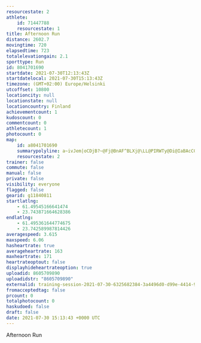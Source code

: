 ```yaml
---
resourcestate: 2
athlete:
    id: 71447788
    resourcestate: 1
title: Afternoon Run
distance: 2602.7
movingtime: 720
elapsedtime: 723
totalelevationgain: 2.1
sporttype: Run
id: 8041701690
startdate: 2021-07-30T12:13:43Z
startdatelocal: 2021-07-30T15:13:43Z
timezone: (GMT+02:00) Europe/Helsinki
utcoffset: 10800
locationcity: null
locationstate: null
locationcountry: Finland
achievementcount: 1
kudoscount: 0
commentcount: 0
athletecount: 1
photocount: 0
map:
    id: a8041701690
    summarypolyline: a~ivJem|oCDjB?~@Fj@BnAF^BLXj@\LL@PIRWTy@Di@IaBAcCGm@Au@I_@SYWI[BQJSRQr@KrAHf@?tADbAJ~@H^HRT\THT?VWTs@Fe@B_AQuBC_DOg@Ya@KE]DKBMLINMl@Cf@DvA@~BAd@Bb@Lz@L^b@TL?XOP]V{@BWBm@EeAMeAKwBGo@I]IKg@AI@IDWXK\ETAjAHhBAf@BjAHv@J^N\PRJDN@HELMLSHYHo@DqBGsA?eBEe@Ms@Qc@QSKCM?G?EDe@n@Kd@Cd@HtDDv@@rALv@Ld@PVLHJBV?LGDIRg@Jm@?oAAqAKm@KiAGwAKe@Oa@UYMC]NU^K^Kr@En@HvA@r@HhBHj@Pn@NZJHL@^SXk@DSHa@@}@?}AGyBK_AUs@OYQOQ?KBIHWt@QlA?^F~@FvB?j@JdA@JLVTR
    resourcestate: 2
trainer: false
commute: false
manual: false
private: false
visibility: everyone
flagged: false
gearid: g11840811
startlatlng:
    - 61.49545166641474
    - 23.743871664628386
endlatlng:
    - 61.495361644774675
    - 23.742589987814426
averagespeed: 3.615
maxspeed: 6.06
hasheartrate: true
averageheartrate: 163
maxheartrate: 171
heartrateoptout: false
displayhideheartrateoption: true
uploadid: 8605709890
uploadidstr: "8605709890"
externalid: training-session-2021-07-30-6325682384-3a4496d0-d99e-4414-934a-8c40835a7833.fit
fromacceptedtag: false
prcount: 0
totalphotocount: 0
haskudoed: false
draft: false
date: 2021-07-30 15:13:43 +0000 UTC
---
```

Afternoon Run